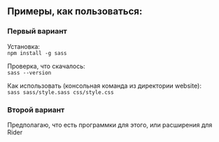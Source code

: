 ﻿## Примеры, как пользоваться:

### Первый вариант

Установка:  
`npm install -g sass`

Проверка, что скачалось:  
`sass --version`

Как использовать (консольная команда из директории website):  
`sass sass/style.sass css/style.css`

### Второй вариант

Предполагаю, что есть программки для этого, или расширения для Rider 
